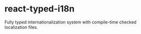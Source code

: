 # react-typed-i18n
Fully typed internationalization system with compile-time checked localization files.
